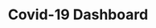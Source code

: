 ---
title: Covid-19 Dashboard
github: https://alangewerc.shinyapps.io/Covid-19/?_ga=2.57678698.1738308730.1606270455-132256317.1606270455
image: https://alangewerc.shinyapps.io/Covid-19/?_ga=2.57678698.1738308730.1606270455-132256317.1606270455
description: A Shiny web app to track COVID-19 across the globe
layout: post
---